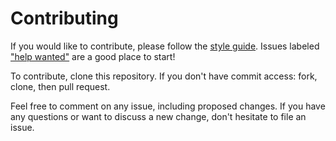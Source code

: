 # Contributing

If you would like to contribute, please follow the [style guide](STYLE.md).
Issues labeled ["help
wanted"](https://github.com/rocket-surveys-client/meta/labels/help%20wanted) are a good
place to start!

To contribute, clone this repository. If you don't have commit access: fork,
clone, then pull request.

Feel free to comment on any issue, including proposed changes. If you have any
questions or want to discuss a new change, don't hesitate to file an issue.
